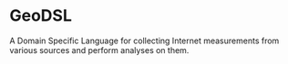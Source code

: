 # GeoDSL
A Domain Specific Language for collecting Internet measurements from various sources and perform analyses on them.
